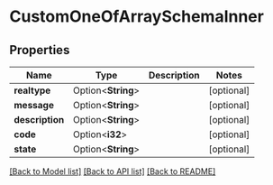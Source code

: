 # CustomOneOfArraySchemaInner

## Properties

Name | Type | Description | Notes
------------ | ------------- | ------------- | -------------
**realtype** | Option<**String**> |  | [optional]
**message** | Option<**String**> |  | [optional]
**description** | Option<**String**> |  | [optional]
**code** | Option<**i32**> |  | [optional]
**state** | Option<**String**> |  | [optional]

[[Back to Model list]](../README.md#documentation-for-models) [[Back to API list]](../README.md#documentation-for-api-endpoints) [[Back to README]](../README.md)


